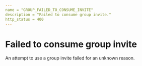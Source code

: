 ```yaml
---
name = "GROUP_FAILED_TO_CONSUME_INVITE"
description = "Failed to consume group invite."
http_status = 400
---
```


# Failed to consume group invite

An attempt to use a group invite failed for an unknown reason.
